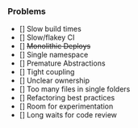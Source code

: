 ### Problems

- [] Slow build times
- [] Slow/flakey CI
- [] ~~Monolithic Deploys~~
- [] Single namespace
- [] Premature Abstractions
- [] Tight coupling
- [] Unclear ownership
- [] Too many files in single folders
- [] Refactoring best practices
- [] Room for experimentation
- [] Long waits for code review
